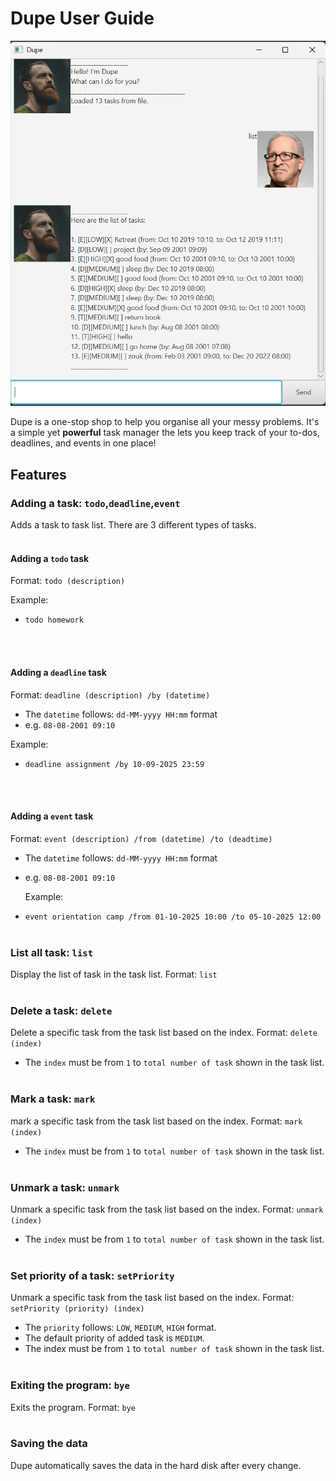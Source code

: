 # Dupe User Guide


![Ui.png](Ui.png)

Dupe is a one-stop shop to help you organise all your messy problems. 
It's a simple yet **powerful** task manager the lets you keep track of your to-dos,
deadlines, and events in one place!

## Features
### Adding a task: `todo`,`deadline`,`event`
Adds a task to task list. There are 3 different types of tasks.
<br><br>

#### Adding a `todo` task
Format: `todo (description)`

Example:
* `todo homework`

<br><br>
#### Adding a `deadline` task
Format: `deadline (description) /by (datetime)`
* The `datetime` follows: `dd-MM-yyyy HH:mm` format
* e.g. `08-08-2001 09:10` 

Example:
* `deadline assignment /by 10-09-2025 23:59`

<br><br>
#### Adding a `event` task
Format: `event (description) /from (datetime) /to (deadtime)`
* The `datetime` follows: `dd-MM-yyyy HH:mm` format
* e.g. `08-08-2001 09:10`


  Example:
* `event orientation camp /from 01-10-2025 10:00 /to 05-10-2025 12:00`
  <br><br>

### List all task: `list`
Display the list of task in the task list.
Format: `list`
<br><br>

### Delete a task: `delete`
Delete a specific task from the task list based on the index.
Format: `delete (index)`
* The `index` must be from `1` to `total number of task` shown in the task list.
<br><br>

### Mark a task: `mark`
mark a specific task from the task list based on the index.
Format: `mark (index)`
* The `index` must be from `1` to `total number of task` shown in the task list.
  <br><br>

### Unmark a task: `unmark`
Unmark a specific task from the task list based on the index.
Format: `unmark (index)`
* The `index` must be from `1` to `total number of task` shown in the task list.
  <br><br>

### Set priority of a task: `setPriority`
Unmark a specific task from the task list based on the index.
Format: `setPriority (priority) (index)`
* The `priority` follows: `LOW`, `MEDIUM`, `HIGH` format.
* The default priority of added task is `MEDIUM`.
* The index must be from `1` to `total number of task` shown in the task list.
  <br><br>

### Exiting the program: `bye`
Exits the program.
Format: `bye`
<br><br>

### Saving the data
Dupe automatically saves the data in the hard disk after every change. 
